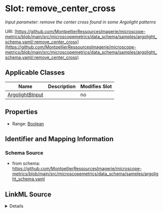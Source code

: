 # Slot: remove_center_cross


_Input parameter: remove the center cross found in some Argolight patterns_



URI: [https://github.com/MontpellierRessourcesImagerie/microscope-metrics/blob/main/src/microscopemetrics/data_schema/samples/argolight_schema.yaml/:remove_center_cross](https://github.com/MontpellierRessourcesImagerie/microscope-metrics/blob/main/src/microscopemetrics/data_schema/samples/argolight_schema.yaml/:remove_center_cross)



<!-- no inheritance hierarchy -->




## Applicable Classes

| Name | Description | Modifies Slot |
| --- | --- | --- |
[ArgolightBInput](ArgolightBInput.md) |  |  no  |







## Properties

* Range: [Boolean](Boolean.md)





## Identifier and Mapping Information







### Schema Source


* from schema: https://github.com/MontpellierRessourcesImagerie/microscope-metrics/blob/main/src/microscopemetrics/data_schema/samples/argolight_schema.yaml




## LinkML Source

<details>
```yaml
name: remove_center_cross
description: 'Input parameter: remove the center cross found in some Argolight patterns'
from_schema: https://github.com/MontpellierRessourcesImagerie/microscope-metrics/blob/main/src/microscopemetrics/data_schema/samples/argolight_schema.yaml
rank: 1000
multivalued: false
ifabsent: 'False'
alias: remove_center_cross
domain_of:
- ArgolightBInput
range: boolean
required: false

```
</details>